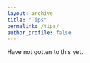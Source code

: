 ```yaml
---
layout: archive
title: "Tips"
permalink: /tips/
author_profile: false
---
```

Have not gotten to this yet.
